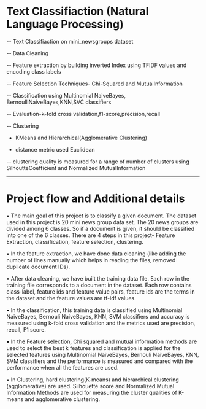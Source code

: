 # Text Classifiaction (Natural Language Processing)

-- Text Classifiaction on mini_newsgroups dataset

-- Data Cleaning

-- Feature extraction by building inverted Index using TFIDF values and encoding class labels

-- Feature Selection Techniques- Chi-Squared and MutualInformation

-- Classification using Multinomial NaiveBayes, BernoulliNaiveBayes,KNN,SVC classifiers

-- Evaluation-k-fold cross validation,f1-score,precision,recall

-- Clustering

   - KMeans and Hierarchical(Agglomerative Clustering)

   - distance metric used Euclidean

-- clustering quality is measured for a range of number of clusters using SilhoutteCoefficient and Normalized MutualInformation

****************************************************************************************
# Project flow and Additional details

•	The main goal of this project is to classify a given document. The dataset used in this project is 20 mini news group data set. The 20 news groups are divided among 6 classes. So if a document is given, it should be classified into one of the 6 classes. There are 4 steps in this project- Feature Extraction, classification, feature selection, clustering.

•	In the feature extraction, we have done data cleaning (like adding the number of lines manually which helps in reading the files, removed duplicate document IDs).

•	After data cleaning, we have built the training data file. Each row in the training file corresponds to a document in the dataset. Each row contains class-label, feature ids and feature value pairs, feature ids are the terms in the dataset and the feature values are tf-idf values. 

•	In the classification, this training  data is classified using Multinomial NaiveBayes, Bernouli NaiveBayes, KNN, SVM classifiers and accuracy is measured using k-fold cross validation and the metrics used are precision, recall, F1 score. 

•	In the Feature selection, Chi squared and mutual information methods are used to select the best k features and classification is applied for the selected features using Multinomial NaiveBayes, Bernouli NaiveBayes, KNN, SVM classifiers and the performance is measured and compared with the performance when all the features are used. 

•	In Clustering, hard clustering(K-means) and hierarchical clustering (agglomerative) are used. Silhouette score and Normalized Mutual Information Methods are used for measuring the cluster qualities of K-means and agglomerative clustering.

